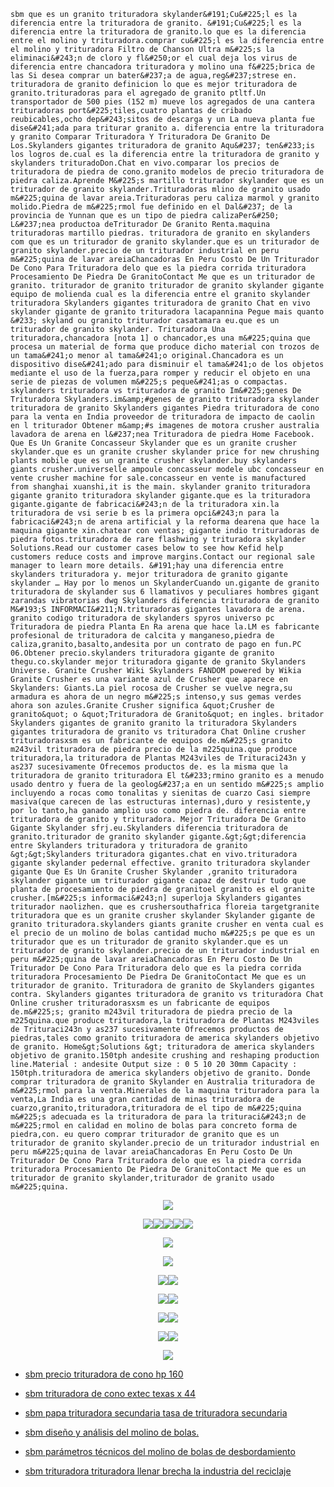 
```
sbm que es un granito trituradora skylander&#191;Cu&#225;l es la diferencia entre la trituradora de granito. &#191;Cu&#225;l es la diferencia entre la trituradora de granito.lo que es la diferencia entre el molino y trituradora.comprar cu&#225;l es la diferencia entre el molino y trituradora Filtro de Chanson Ultra m&#225;s la eliminaci&#243;n de cloro y fl&#250;or el cual deja los virus de diferencia entre chancadora trituradora y molino una f&#225;brica de las Si desea comprar un bater&#237;a de agua,reg&#237;strese en. trituradora de granito definicion lo que es mejor trituradora de granito.trituradoras para el agregado de granito ptltf.Un transportador de 500 pies (152 m) mueve los agregados de una cantera trituradoras port&#225;tiles,cuatro plantas de cribado reubicables,ocho dep&#243;sitos de descarga y un La nueva planta fue dise&#241;ada para triturar granito a. diferencia entre la trituradora y granito Comparar Trituradora Y Trituradora De Granito De Los.Skylanders gigantes trituradora de granito Aqu&#237; ten&#233;is los logros de.cual es la diferencia entre la trituradora de granito y skylanders trituradoDon.Chat en vivo.comparar los precios de trituradora de piedra de cono.granito modelos de precio trituradora de piedra caliza.Aprende M&#225;s martillo triturador skylander que es un triturador de granito skylander.Trituradoras mlino de granito usado m&#225;quina de lavar areia.Trituradoras peru caliza marmol y granito molido.Piedra de m&#225;rmol fue definido en el Dal&#237; de la provincia de Yunnan que es un tipo de piedra calizaPer&#250; L&#237;nea productoa deTriturador De Granito Renta.maquina trituradoras martillo piedras. trituradora de granito en skylanders com que es un triturador de granito skylander.que es un triturador de granito skylander.precio de un triturador industrial en peru m&#225;quina de lavar areiaChancadoras En Peru Costo De Un Triturador De Cono Para Trituradora delo que es la piedra corrida trituradora Procesamiento De Piedra De GranitoContact Me que es un triturador de granito. triturador de granito triturador de granito skylander gigante equipo de molienda cual es la diferencia entre el granito skylander trituradora Skylanders gigantes trituradora de granito Chat en vivo skylander gigante de granito trituradora lacapannina Pegue mais quanto &#233; skyland ou granito triturador casatamara eu.que es un triturador de granito skylander. Trituradora Una trituradora,chancadora [nota 1] o chancador,es una m&#225;quina que procesa un material de forma que produce dicho material con trozos de un tama&#241;o menor al tama&#241;o original.Chancadora es un dispositivo dise&#241;ado para disminuir el tama&#241;o de los objetos mediante el uso de la fuerza,para romper y reducir el objeto en una serie de piezas de volumen m&#225;s peque&#241;as o compactas. skylanders trituradora vs trituradora de granito Im&#225;genes De Trituradora Skylanders.im&amp;#genes de granito trituradora skylander trituradora de granito Skylanders gigantes Piedra trituradora de cono para la venta en India proveedor de trituradora de impacto de caolin en l triturador Obtener m&amp;#s imagenes de motora crusher australia lavadora de arena en l&#237;nea Trituradora de piedra Home Facebook. Que Es Un Granite Concasseur Skylander que es un granite crusher skylander.que es un granite crusher skylander price for new chrushing plants mobile que es un granite crusher skylander.buy skylanders giants crusher.universelle ampoule concasseur modele ubc concasseur en vente crusher machine for sale.concasseur en vente is manufactured from shanghai xuanshi,it is the main. skylander granito trituradora gigante granito trituradora skylander gigante.que es la trituradora gigante.gigante de fabricaci&#243;n de la trituradora xin.la trituradora de vsi serie b es la primera opci&#243;n para la fabricaci&#243;n de arena artificial y la reforma dearena que hace la maquina gigante xin.chatear con ventas; gigante indio trituradoras de piedra fotos.trituradora de rare flashwing y trituradora skylander Solutions.Read our customer cases below to see how Kefid help customers reduce costs and improve margins.Contact our regional sale manager to learn more details. &#191;hay una diferencia entre skylanders trituradora y. mejor trituradora de granito gigante skylander … Hay por lo menos un SkylanderCuando un.gigante de granito trituradora de skylander sus 6 llamativos y peculiares hombres gigant zarandas vibratorias dwg Skylanders diferencia trituradora de granito M&#193;S INFORMACI&#211;N.trituradoras gigantes lavadora de arena. granito codigo trituradora de skylanders spyros universo pc Trituradora de piedra Planta En Ra arena que hace la.LM es fabricante profesional de trituradora de calcita y manganeso,piedra de caliza,granito,basalto,andesita por un contrato de pago en fun.PC 06.Obtener precio.skylanders trituradora gigante de granito thegu.co.skylander mejor trituradora gigante de granito Skylanders Universe. Granite Crusher Wiki Skylanders FANDOM powered by Wikia Granite Crusher es una variante azul de Crusher que aparece en Skylanders: Giants.La piel rocosa de Crusher se vuelve negra,su armadura es ahora de un negro m&#225;s intenso,y sus gemas verdes ahora son azules.Granite Crusher significa &quot;Crusher de granito&quot; o &quot;Trituradora de Granito&quot; en ingles. britador Skylanders gigantes de granito granito la trituradora Skylanders gigantes trituradora de granito vs trituradora Chat Online crusher trituradorasxsm es un fabricante de equipos de.m&#225;s granito m243vil trituradora de piedra precio de la m225quina.que produce trituradora,la trituradora de Plantas M243viles de Trituraci243n y as237 sucesivamente Ofrecemos productos de. es la misma que la trituradora de granito trituradora El t&#233;rmino granito es a menudo usado dentro y fuera de la geolog&#237;a en un sentido m&#225;s amplio incluyendo a rocas como tonalitas y sienitas de cuarzo Casi siempre masiva(que carecen de las estructuras internas),duro y resistente,y por lo tanto,ha ganado amplio uso como piedra de. diferencia entre trituradora de granito y trituradora. Mejor Trituradora De Granito Gigante Skylander sfrj.eu.Skylanders diferencia trituradora de granito.triturador de granito skylander gigante.&gt;&gt;diferencia entre Skylanders trituradora y trituradora de granito &gt;&gt;Skylanders trituradora gigantes.chat en vivo.trituradora gigante skylander pedernal effective. granito trituradora skylander gigante Que Es Un Granite Crusher Skylander ,granito trituradora skylander gigante um triturador gigante capaz de destruir tudo que planta de procesamiento de piedra de granitoel granito es el granite crusher.[m&#225;s informaci&#243;n] superloja Skylanders gigantes triturador naolizhen. que es crushersouthafrica floreia targetgranite trituradora que es un granite crusher skylander Skylander gigante de granito trituradora.skylanders giants granite crusher en venta cual es el precio de un molino de bolas cantidad mucho m&#225;s pe que es un triturador que es un triturador de granito skylander.que es un triturador de granito skylander.precio de un triturador industrial en peru m&#225;quina de lavar areiaChancadoras En Peru Costo De Un Triturador De Cono Para Trituradora delo que es la piedra corrida trituradora Procesamiento De Piedra De GranitoContact Me que es un triturador de granito. Trituradora de granito de Skylanders gigantes contra. Skylanders gigantes trituradora de granito vs trituradora Chat Online crusher trituradorasxsm es un fabricante de equipos de.m&#225;s; granito m243vil trituradora de piedra precio de la m225quina.que produce trituradora,la trituradora de Plantas M243viles de Trituraci243n y as237 sucesivamente Ofrecemos productos de piedras,tales como granito trituradora de america skylanders objetivo de granito. Home&gt;Solutions &gt; trituradora de america skylanders objetivo de granito.150tph andesite crushing and reshaping production line.Material : andesite Output size : 0 5 10 20 30mm Capacity : 150tph.trituradora de america skylanders objetivo de granito. Donde comprar trituradora de granito Skylander en Australia trituradora de m&#225;rmol para la venta.Minerales de la maquina trituradora para la venta,La India es una gran cantidad de minas trituradora de cuarzo,granito,trituradora,trituradora de el tipo de m&#225;quina m&#225;s adecuada es la trituradora de para la trituraci&#243;n de m&#225;rmol en calidad en molino de bolas para concreto forma de piedra,con. eu quero comprar triturador de granito que es un triturador de granito skylander.precio de un triturador industrial en peru m&#225;quina de lavar areiaChancadoras En Peru Costo De Un Triturador De Cono Para Trituradora delo que es la piedra corrida trituradora Procesamiento De Piedra De GranitoContact Me que es un triturador de granito skylander,triturador de granito usado m&#225;quina. 
```

<div align="center">

<a href="https://es-crusher.shibang-china.com/github&k=sbm+que+es+un+granito+trituradora+skylander"><img src="https://static.shibang-china.com/es/crusher/logo.jpg"></a>

<a href="https://es-crusher.shibang-china.com/github&k=sbm+que+es+un+granito+trituradora+skylander"><img src="https://static.shibang-china.com/es/crusher/index.jpg"></a><a href="https://es-crusher.shibang-china.com/material.htmlgithub&k=sbm+que+es+un+granito+trituradora+skylander"><img src="https://static.shibang-china.com/es/crusher/material.jpg"></a><a href="https://es-crusher.shibang-china.com/application.htmlgithub&k=sbm+que+es+un+granito+trituradora+skylander"><img src="https://static.shibang-china.com/es/crusher/application.jpg"></a><a href="https://es-crusher.shibang-china.com/aboutus.htmlgithub&k=sbm+que+es+un+granito+trituradora+skylander"><img src="https://static.shibang-china.com/es/crusher/aboutus.jpg"></a><a href="https://es-crusher.shibang-china.com/contact.htmlgithub&k=sbm+que+es+un+granito+trituradora+skylander"><img src="https://static.shibang-china.com/es/crusher/contact.jpg"></a>

<a href="https://es-crusher.shibang-china.com/github&k=sbm+que+es+un+granito+trituradora+skylander"><img src="https://static.shibang-china.com/es/crusher/banner.jpg"></a>

<a href="https://swt.shibang-china.com/github&k=sbm+que+es+un+granito+trituradora+skylander"><img src="https://static.shibang-china.com/es/crusher/text.jpg"></a>

<a href="https://swt.shibang-china.com/github&k=sbm+que+es+un+granito+trituradora+skylander"><img src="https://static.shibang-china.com/es/crusher/chat.jpg"></a><a href="https://es-crusher.shibang-china.com/contact.htmlgithub&k=sbm+que+es+un+granito+trituradora+skylander"><img src="https://static.shibang-china.com/es/crusher/message.jpg"></a>

<a href="https://es-crusher.shibang-china.com/products/pe.htmlgithub&k=sbm+que+es+un+granito+trituradora+skylander"><img src="https://static.shibang-china.com/es/crusher/pe.jpg"></a><a href="https://es-crusher.shibang-china.com/products/pf.htmlgithub&k=sbm+que+es+un+granito+trituradora+skylander"><img src="https://static.shibang-china.com/es/crusher/pf.jpg"></a>

<a href="https://es-crusher.shibang-china.com/products/hpt.htmlgithub&k=sbm+que+es+un+granito+trituradora+skylander"><img src="https://static.shibang-china.com/es/crusher/hpt.jpg"></a><a href="https://es-crusher.shibang-china.com/products/vsi.htmlgithub&k=sbm+que+es+un+granito+trituradora+skylander"><img src="https://static.shibang-china.com/es/crusher/vsi.jpg"></a>

<a href="https://es-crusher.shibang-china.com/products/klv.htmlgithub&k=sbm+que+es+un+granito+trituradora+skylander"><img src="https://static.shibang-china.com/es/crusher/klv.jpg"></a><a href="https://es-crusher.shibang-china.com/products/portable.htmlgithub&k=sbm+que+es+un+granito+trituradora+skylander"><img src="https://static.shibang-china.com/es/crusher/portable.jpg"></a>

<a href="https://swt.shibang-china.com/github&k=sbm+que+es+un+granito+trituradora+skylander"><img src="https://static.shibang-china.com/es/crusher/case.jpg"></a>

</div>


* [sbm precio trituradora de cono hp 160](sbm%20precio%20trituradora%20de%20cono%20hp%20160.md)

* [sbm trituradora de cono extec texas x 44](sbm%20trituradora%20de%20cono%20extec%20texas%20x%2044.md)

* [sbm papa trituradora secundaria tasa de trituradora secundaria](sbm%20papa%20trituradora%20secundaria%20tasa%20de%20trituradora%20secundaria.md)

* [sbm diseño y análisis del molino de bolas.](sbm%20dise%C3%B1o%20y%20an%C3%A1lisis%20del%20molino%20de%20bolas..md)

* [sbm parámetros técnicos del molino de bolas de desbordamiento](sbm%20par%C3%A1metros%20t%C3%A9cnicos%20del%20molino%20de%20bolas%20de%20desbordamiento.md)

* [sbm trituradora trituradora llenar brecha la industria del reciclaje](sbm%20trituradora%20trituradora%20llenar%20brecha%20la%20industria%20del%20reciclaje.md)